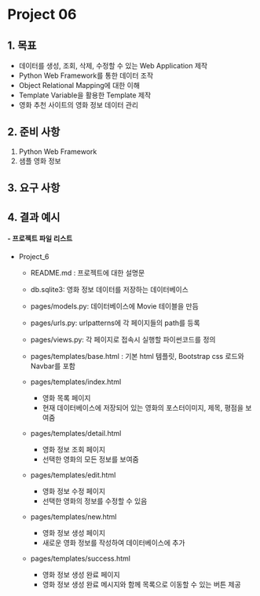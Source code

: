 # Project 06

## 1. 목표
- 데이터를 생성, 조회, 삭제, 수정할 수 있는 Web Application 제작
- Python Web Framework를 통한 데이터 조작
- Object Relational Mapping에 대한 이해
- Template Variable을 활용한 Template 제작
- 영화 추천 사이트의 영화 정보 데이터 관리

## 2. 준비 사항
1. Python Web Framework
2. 샘플 영화 정보

## 3. 요구 사항

## 4. 결과 예시

#### - 프로젝트 파일 리스트
- Project_6
    - README.md : 프로젝트에 대한 설명문  
    
	- db.sqlite3: 영화 정보 데이터를 저장하는 데이터베이스
		
	- pages/models.py: 데이터베이스에 Movie 테이블을 만듬
		
	- pages/urls.py: urlpatterns에 각 페이지들의 path를 등록
	
	- pages/views.py: 각 페이지로 접속시 실행할 파이썬코드를 정의
		
    - pages/templates/base.html : 기본 html 템플릿, Bootstrap css 로드와 Navbar를 포함

    - pages/templates/index.html
    	- 영화 목록 페이지
    	- 현재 데이터베이스에 저장되어 있는 영화의 포스터이미지, 제목, 평점을 보여줌

    - pages/templates/detail.html
        - 영화 정보 조회 페이지
    	- 선택한 영화의 모든 정보를 보여줌

    - pages/templates/edit.html
        - 영화 정보 수정 페이지
    	- 선택한 영화의 정보를 수정할 수 있음

    - pages/templates/new.html
        - 영화 정보 생성 페이지
        - 새로운 영화 정보를 작성하여 데이터베이스에 추가

    - pages/templates/success.html
        - 영화 정보 생성 완료 페이지
        - 영화 정보 생성 완료 메시지와 함께 목록으로 이동할 수 있는 버튼 제공